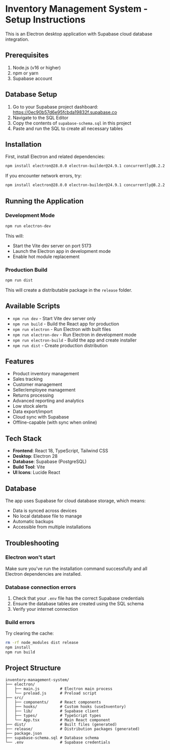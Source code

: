 # Inventory Management System - Setup Instructions

This is an Electron desktop application with Supabase cloud database integration.

## Prerequisites

1. Node.js (v16 or higher)
2. npm or yarn
3. Supabase account

## Database Setup

1. Go to your Supabase project dashboard: https://0ec90b57d6e95fcbda19832f.supabase.co
2. Navigate to the SQL Editor
3. Copy the contents of `supabase-schema.sql` in this project
4. Paste and run the SQL to create all necessary tables

## Installation

First, install Electron and related dependencies:

```bash
npm install electron@28.0.0 electron-builder@24.9.1 concurrently@8.2.2 wait-on@7.2.0 --save-dev
```

If you encounter network errors, try:
```bash
npm install electron@28.0.0 electron-builder@24.9.1 concurrently@8.2.2 wait-on@7.2.0 --save-dev --legacy-peer-deps
```

## Running the Application

### Development Mode
```bash
npm run electron-dev
```
This will:
- Start the Vite dev server on port 5173
- Launch the Electron app in development mode
- Enable hot module replacement

### Production Build
```bash
npm run dist
```
This will create a distributable package in the `release` folder.

## Available Scripts

- `npm run dev` - Start Vite dev server only
- `npm run build` - Build the React app for production
- `npm run electron` - Run Electron with built files
- `npm run electron-dev` - Run Electron in development mode
- `npm run electron-build` - Build the app and create installer
- `npm run dist` - Create production distribution

## Features

- Product inventory management
- Sales tracking
- Customer management
- Seller/employee management
- Returns processing
- Advanced reporting and analytics
- Low stock alerts
- Data export/import
- Cloud sync with Supabase
- Offline-capable (with sync when online)

## Tech Stack

- **Frontend**: React 18, TypeScript, Tailwind CSS
- **Desktop**: Electron 28
- **Database**: Supabase (PostgreSQL)
- **Build Tool**: Vite
- **UI Icons**: Lucide React

## Database

The app uses Supabase for cloud database storage, which means:
- Data is synced across devices
- No local database file to manage
- Automatic backups
- Accessible from multiple installations

## Troubleshooting

### Electron won't start
Make sure you've run the installation command successfully and all Electron dependencies are installed.

### Database connection errors
1. Check that your `.env` file has the correct Supabase credentials
2. Ensure the database tables are created using the SQL schema
3. Verify your internet connection

### Build errors
Try clearing the cache:
```bash
rm -rf node_modules dist release
npm install
npm run build
```

## Project Structure

```
inventory-management-system/
├── electron/
│   ├── main.js         # Electron main process
│   └── preload.js      # Preload script
├── src/
│   ├── components/     # React components
│   ├── hooks/          # Custom hooks (useInventory)
│   ├── lib/            # Supabase client
│   ├── types/          # TypeScript types
│   └── App.tsx         # Main React component
├── dist/               # Built files (generated)
├── release/            # Distribution packages (generated)
├── package.json
├── supabase-schema.sql # Database schema
└── .env                # Supabase credentials
```

